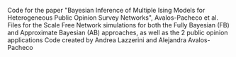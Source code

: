 Code for the paper "Bayesian Inference of Multiple Ising Models for Heterogeneous Public Opinion Survey Networks", Avalos-Pacheco et al.
Files for the Scale Free Network simulations for both the Fully Bayesian (FB) and Approximate Bayesian (AB) approaches, as well as the 2 public opinion applications
Code created by Andrea Lazzerini and Alejandra Avalos-Pacheco
